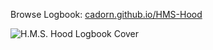 
Browse Logbook: [cadorn.github.io/HMS-Hood](https://cadorn.github.io/HMS-Hood/)

![H.M.S. Hood Logbook Cover](https://cadorn.github.io/HMS-Hood/pages/page_01.jpg "H.M.S. Hood Logbook Cover")
